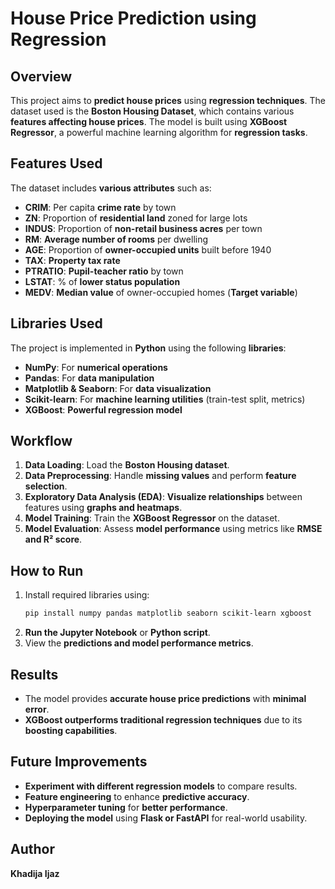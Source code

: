 # **House Price Prediction using Regression**

## **Overview**
This project aims to **predict house prices** using **regression techniques**. The dataset used is the **Boston Housing Dataset**, which contains various **features affecting house prices**. The model is built using **XGBoost Regressor**, a powerful machine learning algorithm for **regression tasks**.

## **Features Used**
The dataset includes **various attributes** such as:
- **CRIM**: Per capita **crime rate** by town
- **ZN**: Proportion of **residential land** zoned for large lots
- **INDUS**: Proportion of **non-retail business acres** per town
- **RM**: **Average number of rooms** per dwelling
- **AGE**: Proportion of **owner-occupied units** built before 1940
- **TAX**: **Property tax rate**
- **PTRATIO**: **Pupil-teacher ratio** by town
- **LSTAT**: % of **lower status population**
- **MEDV**: **Median value** of owner-occupied homes (**Target variable**)

## **Libraries Used**
The project is implemented in **Python** using the following **libraries**:
- **NumPy**: For **numerical operations**
- **Pandas**: For **data manipulation**
- **Matplotlib & Seaborn**: For **data visualization**
- **Scikit-learn**: For **machine learning utilities** (train-test split, metrics)
- **XGBoost**: **Powerful regression model**

## **Workflow**
1. **Data Loading**: Load the **Boston Housing dataset**.
2. **Data Preprocessing**: Handle **missing values** and perform **feature selection**.
3. **Exploratory Data Analysis (EDA)**: **Visualize relationships** between features using **graphs and heatmaps**.
4. **Model Training**: Train the **XGBoost Regressor** on the dataset.
5. **Model Evaluation**: Assess **model performance** using metrics like **RMSE and R² score**.

## **How to Run**
1. Install required libraries using:
   ```bash
   pip install numpy pandas matplotlib seaborn scikit-learn xgboost
   ```
2. **Run the Jupyter Notebook** or **Python script**.
3. View the **predictions and model performance metrics**.

## **Results**
- The model provides **accurate house price predictions** with **minimal error**.
- **XGBoost outperforms traditional regression techniques** due to its **boosting capabilities**.

## **Future Improvements**
- **Experiment with different regression models** to compare results.
- **Feature engineering** to enhance **predictive accuracy**.
- **Hyperparameter tuning** for **better performance**.
- **Deploying the model** using **Flask or FastAPI** for real-world usability.

## **Author**
**Khadija Ijaz**

